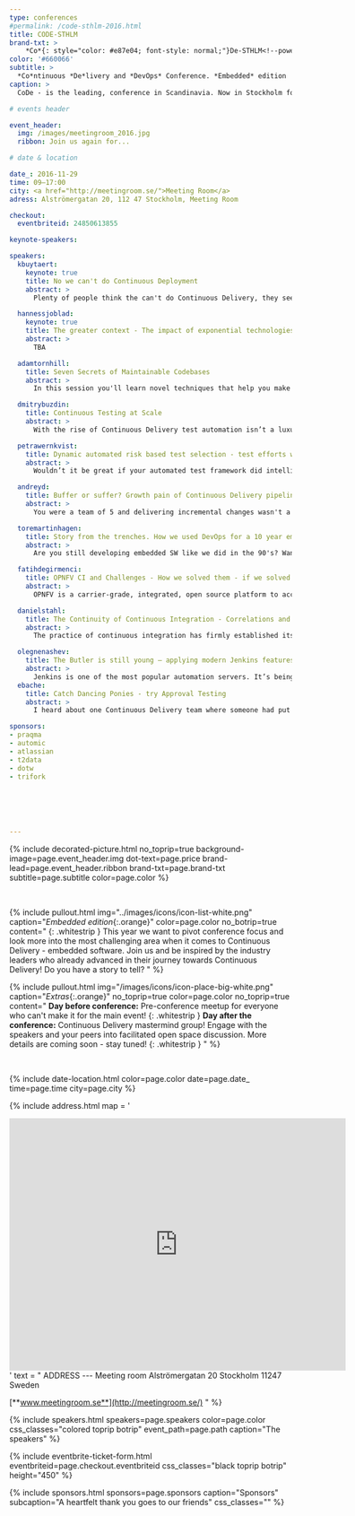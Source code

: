 ```yaml
---
type: conferences
#permalink: /code-sthlm-2016.html
title: CODE-STHLM
brand-txt: >
    *Co*{: style="color: #e87e04; font-style: normal;"}De-STHLM<!--power-icon-->
color: '#660066'
subtitle: >
  *Co*ntinuous *De*livery and *DevOps* Conference. *Embedded* edition
caption: >
  CoDe - is the leading, conference in Scandinavia. Now in Stockholm for the second time.

# events header

event_header:
  img: /images/meetingroom_2016.jpg
  ribbon: Join us again for...

# date & location

date_: 2016-11-29
time: 09—17:00
city: <a href="http://meetingroom.se/">Meeting Room</a>
adress: Alströmergatan 20, 112 47 Stockholm, Meeting Room

checkout:
  eventbriteid: 24850613855

keynote-speakers:

speakers:
  kbuytaert:
    keynote: true
    title: No we can't do Continuous Deployment
    abstract: >
      Plenty of people think the can't do Continuous Delivery, they see limitations in why they can't. They are afraid of making continuous change. I've heard all the excuses, plenty of them are based on wrong understandings of how things really work. So Let's debunk some myths...

  hannessjoblad:
    keynote: true
    title: The greater context - The impact of exponential technologies on business, society, and our human bodies
    abstract: >
      TBA

  adamtornhill:
    title: Seven Secrets of Maintainable Codebases
    abstract: >
      In this session you'll learn novel techniques that help you make sense of large codebases. You'll learn to identify the code that really matters for your ability to maintain a system, how to prioritize improvements and even evaluate your architecture based on how you actually work with the code. We'll also cover the people side of programming as you learn to mine social information such as communication paths, developer knowledge and hotspots. All techniques are based on software evolution. They use data from the most underused informational source that we have in our industry: our version-control system. Each point is illustrated with a case study from a real-world project.

  dmitrybuzdin:
    title: Continuous Testing at Scale
    abstract: >
      With the rise of Continuous Delivery test automation isn’t a luxury anymore — it’s the norm. However, when dealing with highly complex and modular projects you would be disappointed to learn that it is a challenge to set-up a fully automated continuous testing pipeline. The typical problems are tool incompatibility and general lack of suitable solutions to scale out test automation processes. Imagine tens of thousands of automated test cases, which are required to be run for a product to be fully tested. During this talk Dmitry will answer the following questions: How do you run your automated tests in the shortest time frame possible? How can you tell if your functional test coverage is improving? How do you select and run the most appropriate test cases? How do you get actionable insights from the results of your testing process? How to be sure that it’s safe to release a software package to production? This presentation will guide you through a journey of building and improving a test automation pipeline based on Jenkins in a large telco organisation with hundreds of thousands of test executions performed on daily basis. By looking at this example it would be possible to see what tools are currently missing on the market and where the test automation industry should focus its efforts. The talk will outline examples of microservices developed to fill the functional gaps. This experience would be beneficial and applicable to your next large-scale CD project.

  petrawernkvist:
    title: Dynamic automated risk based test selection - test efforts where it matters most
    abstract: >
      Wouldn’t it be great if your automated test framework did intelligent test selections for you? If it tested what’s most important to test every single time without manual effort? Continuous Integration places high demands on automatic regression testing. You need to continuously ensure that your products are of high quality. While doing that, how do you know that you are spending your testing resources on the most important areas when it is not possible to test everything every time? At Westermo we have solved this. We let the automated test framework dynamically select the most important test cases to be executed based on a set of risk factors - every single time we execute a new test round.

  andreyd:
    title: Buffer or suffer? Growth pain of Continuous Delivery pipelines and what to do about it.
    abstract: >
      You were a team of 5 and delivering incremental changes wasn't a problem - if something breaks you just fix it all together. But now you are ten teams. While you fix your colleagues wait. What can you do to avoid pressure and keep delivery pipeline green? I would like to share few ways that I used in different projects to overcome growth issues. Which one would work for you?

  toremartinhagen:
    title: Story from the trenches. How we used DevOps for a 10 year embedded SW project
    abstract: >
      Are you still developing embedded SW like we did in the 90's? Want to jump on the DevOps train, but now sure how to do it? Learn how our SW team started off 10 years ago at the bottom of the DevOps ladder, and how we have climbed it. See how unit tests changed our work. How we introduced automatic HW testing. Automating the build. Taking on Jenkins, and increasingly using more and more of its functions.

  fatihdegirmenci:
    title: OPNFV CI and Challenges - How we solved them - if we solved them at all!
    abstract: >
      OPNFV is a carrier-grade, integrated, open source platform to accelerate the introduction of new NFV products and services. It aims to build the platform by integrating components from different upstream projects such as OpenStack, OpenDaylight, OpenVswitch, KVM and so on. Apart from integrating different components, OPNFV aims to identify gaps in these components and fixes them directly in upstream. OPNFV sees CI/CD to be a solution to its challenges by providing a foundation for developing, integrating and testing OPNFV faster and more efficient through the release cycles. It is crucial for OPNFV and the ecosystem we are building the underlying upstream projects to find the best way to realize the principles and best practices of CI/CD methodologies to reduce the impacts caused by the integration work and be able to provide fast feedback to its own developers and other communities and a stable platform to our users release by release. During this session we will talk about the evolution of OPNFV CI/CD from the project's early days up till now and share our experiences.

  danielstahl:
    title: The Continuity of Continuous Integration - Correlations and Consequences
    abstract: >
      The practice of continuous integration has firmly established itself in the mainstream of the software engineering industry, yet many questions surrounding it remain unanswered. Prominent among these is the issue of scalability: continuous integration has been reported to be possible to scale, but with difficulties. Understanding of the underlying mechanisms causing these difficulties is shallow, however: what is it about size that is problematic, which kind of size, and what aspect of continuous integration does it impede? In a recent multiple-case study (Daniel Ståhl, Torvald Mårtensson and Jan Bosch, 2016) we find that there is indeed a correlation organizational size and composition and the tendency to integrate continuously, and we ask ourselves what this means for software architecture and the manufacturability of software.

  olegnenashev:
    title: The Butler is still young – applying modern Jenkins features to the Embedded area
    abstract: >
      Jenkins is one of the most popular automation servers. It’s being widely used for continuous integration in Embedded projects thanks to its public availability, flexibility and numerous plugins. Actually I consider Jenkins as a generic framework, which can be used for building automation systems after some configuration and integration. In my talk I would like to address common Jenkins use-cases in Embedded projects like integration with development tools, running tests on hardware peripherals and reporting of build results. During the presentation I will focus on new Jenkins features like Pipeline ecosystem and its application in the area: parallelization, failover management, virtualization and build definition libraries.
  ebache:
    title: Catch Dancing Ponies - try Approval Testing
    abstract: >
      I heard about one Continuous Delivery team where someone had put dancing ponies on their front page as a joke. Unfortunately the customers weren't too impressed when they saw them! Perhaps unsurprisingly, none of the acceptance tests checked for dancing ponies... The best approach for a unit test — assert only specific things — may not work as well for testing whole features. Approval testing takes the opposite standpoint — everything is interesting, and will be checked. In this talk I’ll explain how it works in practice, and how it could help you catch those unexpected defects that would otherwise slip through your pipeline unnoticed.

sponsors:
- praqma
- automic
- atlassian
- t2data
- dotw
- trifork






---
```


{% include decorated-picture.html
no_toprip=true
background-image=page.event_header.img
dot-text=page.price
brand-lead=page.event_header.ribbon
brand-txt=page.brand-txt
subtitle=page.subtitle
color=page.color %}

<br>

{% include pullout.html
img="../images/icons/icon-list-white.png"
caption="*Embedded edition*{:.orange}"
color=page.color
no_botrip=true
content="
{: .whitestrip }
This year we want to pivot conference focus and look more into the most challenging area when it comes to Continuous Delivery - embedded software. Join us and be inspired by the industry leaders who already advanced in their journey towards Continuous Delivery! Do you have a story to tell?
"
%}

{% include pullout.html
img="/images/icons/icon-place-big-white.png"
caption="*Extras*{:.orange}"
no_toprip=true
color=page.color
no_toprip=true
content="
**Day before conference:** Pre-conference meetup for everyone who can't make it for the main event!
{: .whitestrip }
**Day after the conference:** Continuous Delivery mastermind group! Engage with the speakers and your peers into facilitated open space discussion. More details are coming soon - stay tuned!
{: .whitestrip }
"
%}

<br/>

{% include date-location.html
color=page.color
date=page.date_
time=page.time
city=page.city %}

{% include address.html
map = '
<iframe src="https://www.google.com/maps/embed?pb=!1m18!1m12!1m3!1d4069.5583472721796!2d18.02226990686512!3d59.33664054655218!2m3!1f0!2f0!3f0!3m2!1i1024!2i768!4f13.1!3m3!1m2!1s0x465f9d7ee698cc69%3A0x6c8abb473af6ec6!2sMeeting+Room!5e0!3m2!1sen!2sus!4v1477041748837" width="600" height="450" frameborder="0" style="border:0" allowfullscreen></iframe>
'
text = "
ADDRESS
---
Meeting room
Alströmergatan 20
Stockholm
11247
Sweden

[**www.meetingroom.se**](http://meetingroom.se/)
"
%}

{% include speakers.html
speakers=page.speakers
color=page.color
css_classes="colored toprip botrip"
event_path=page.path
caption="The speakers" %}

{% include eventbrite-ticket-form.html
eventbriteid=page.checkout.eventbriteid
css_classes="black toprip botrip"
height="450" %}

{% include sponsors.html
sponsors=page.sponsors
caption="Sponsors"
subcaption="A heartfelt thank you goes to our friends"
css_classes="" %}
